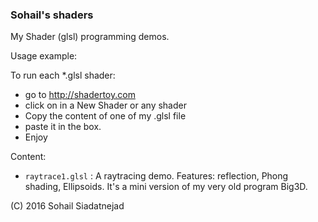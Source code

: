### Sohail's shaders

My Shader (glsl) programming demos.

Usage example:

To run each *.glsl shader:
* go to http://shadertoy.com
* click on in a New Shader or any shader
* Copy the content of one of my .glsl file
* paste it in the box.
* Enjoy

Content:
* `raytrace1.glsl` : A raytracing demo. Features: reflection, Phong shading, Ellipsoids. It's a mini version of my very old program Big3D.

(C) 2016 Sohail Siadatnejad

